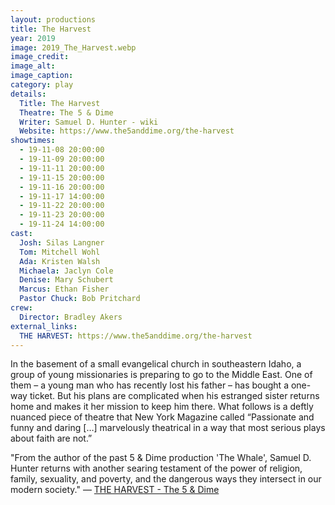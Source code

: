 ```yaml
---
layout: productions
title: The Harvest
year: 2019
image: 2019_The_Harvest.webp
image_credit: 
image_alt:
image_caption:
category: play
details:
  Title: The Harvest
  Theatre: The 5 & Dime
  Writer: Samuel D. Hunter - wiki
  Website: https://www.the5anddime.org/the-harvest
showtimes: 
  - 19-11-08 20:00:00
  - 19-11-09 20:00:00
  - 19-11-11 20:00:00
  - 19-11-15 20:00:00
  - 19-11-16 20:00:00
  - 19-11-17 14:00:00
  - 19-11-22 20:00:00
  - 19-11-23 20:00:00
  - 19-11-24 14:00:00
cast:
  Josh: Silas Langner
  Tom: Mitchell Wohl
  Ada: Kristen Walsh
  Michaela: Jaclyn Cole
  Denise: Mary Schubert
  Marcus: Ethan Fisher
  Pastor Chuck: Bob Pritchard
crew:
  Director: Bradley Akers
external_links:
  THE HARVEST: https://www.the5anddime.org/the-harvest
---
```

In the basement of a small evangelical church in southeastern Idaho, a group of young missionaries is preparing to go to the Middle East. One of them – a young man who has recently lost his father – has bought a one-way ticket. But his plans are complicated when his estranged sister returns home and makes it her mission to keep him there. What follows is a deftly nuanced piece of theatre that New York Magazine called “Passionate and funny and daring […] marvelously theatrical in a way that most serious plays about faith are not.”

"From the author of the past 5 & Dime production 'The Whale', Samuel D. Hunter returns with another searing testament of the power of religion, family, sexuality, and poverty, and the dangerous ways they intersect in our modern society." — [THE HARVEST - The 5 & Dime](https://www.the5anddime.org/the-harvest)